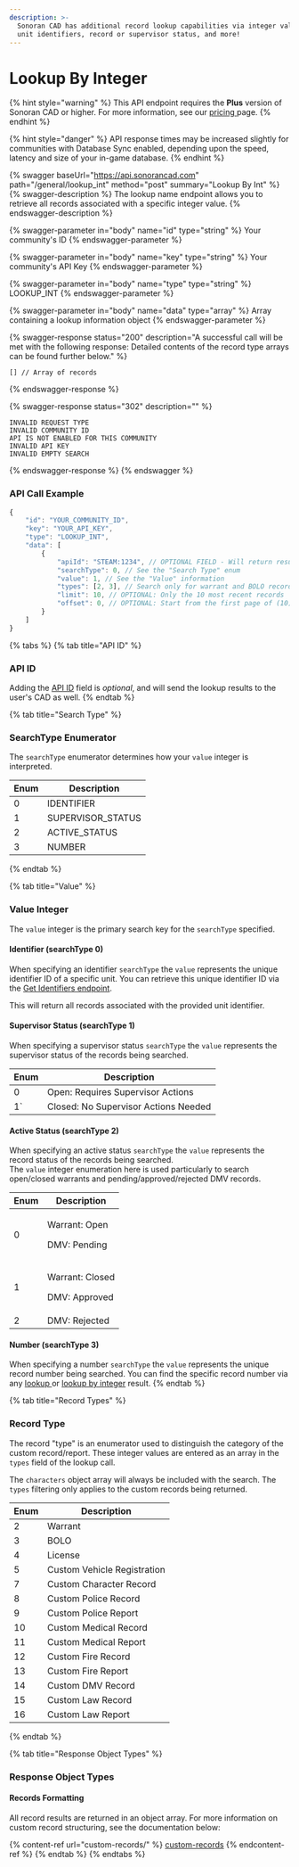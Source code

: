 ```yaml
---
description: >-
  Sonoran CAD has additional record lookup capabilities via integer values for
  unit identifiers, record or supervisor status, and more!
---
```


# Lookup By Integer

{% hint style="warning" %}
This API endpoint requires the **Plus** version of Sonoran CAD or higher. For more information, see our [pricing ](../../../../pricing/faq/)page.
{% endhint %}

{% hint style="danger" %}
API response times may be increased slightly for communities with Database Sync enabled, depending upon the speed, latency and size of your in-game database.
{% endhint %}

{% swagger baseUrl="https://api.sonorancad.com" path="/general/lookup_int" method="post" summary="Lookup By Int" %}
{% swagger-description %}
The lookup name endpoint allows you to retrieve all records associated with a specific integer value.
{% endswagger-description %}

{% swagger-parameter in="body" name="id" type="string" %}
Your community's ID
{% endswagger-parameter %}

{% swagger-parameter in="body" name="key" type="string" %}
Your community's API Key
{% endswagger-parameter %}

{% swagger-parameter in="body" name="type" type="string" %}
LOOKUP_INT
{% endswagger-parameter %}

{% swagger-parameter in="body" name="data" type="array" %}
Array containing a lookup information object
{% endswagger-parameter %}

{% swagger-response status="200" description="A successful call will be met with the following response:
Detailed contents of the record type arrays can be found further below." %}
```
[] // Array of records
```
{% endswagger-response %}

{% swagger-response status="302" description="" %}
```
INVALID REQUEST TYPE
INVALID COMMUNITY ID
API IS NOT ENABLED FOR THIS COMMUNITY
INVALID API KEY
INVALID EMPTY SEARCH
```
{% endswagger-response %}
{% endswagger %}

### API Call Example

```javascript
{
    "id": "YOUR_COMMUNITY_ID",
    "key": "YOUR_API_KEY",
    "type": "LOOKUP_INT",
    "data": [
        {
            "apiId": "STEAM:1234", // OPTIONAL FIELD - Will return results to user's CAD
            "searchType": 0, // See the "Search Type" enum
            "value": 1, // See the "Value" information
            "types": [2, 3], // Search only for warrant and BOLO records
            "limit": 10, // OPTIONAL: Only the 10 most recent records
            "offset": 0, // OPTIONAL: Start from the first page of (10) records
        }
    ]
}
```

{% tabs %}
{% tab title="API ID" %}
### API ID

Adding the [API ID](../../getting-started/setting-your-api-id.md) field is _optional_, and will send the lookup results to the user's CAD as well.
{% endtab %}

{% tab title="Search Type" %}
### SearchType Enumerator

The `searchType` enumerator determines how your `value` integer is interpreted.&#x20;

| Enum | Description        |
| ---- | ------------------ |
| 0    | IDENTIFIER         |
| 1    | SUPERVISOR\_STATUS |
| 2    | ACTIVE\_STATUS     |
| 3    | NUMBER             |
{% endtab %}

{% tab title="Value" %}
### Value Integer

The `value` integer is the primary search key for the `searchType` specified.

#### Identifier (searchType 0)

When specifying an identifier `searchType` the `value` represents the unique identifier ID of a specific unit. You can retrieve this unique identifier ID via the [Get Identifiers endpoint](../emergency/identifiers/get-identifiers.md).

This will return all records associated with the provided unit identifier.

#### Supervisor Status (searchType 1)

When specifying a supervisor status `searchType` the `value` represents the supervisor status of the records being searched.

| Enum | Description                          |
| ---- | ------------------------------------ |
| 0    | Open: Requires Supervisor Actions    |
| 1\`  | Closed: No Supervisor Actions Needed |

#### Active Status (searchType 2)

When specifying an active status `searchType` the `value` represents the record status of the records being searched.\
The `value` integer enumeration here is used particularly to search open/closed warrants and pending/approved/rejected DMV records.

| Enum | Description                                |
| ---- | ------------------------------------------ |
| 0    | <p>Warrant: Open</p><p>DMV: Pending</p>    |
| 1    | <p>Warrant: Closed</p><p>DMV: Approved</p> |
| 2    | DMV: Rejected                              |

#### Number (searchType 3)

When specifying a number `searchType` the `value` represents the unique record number being searched. You can find the specific record number via any [lookup ](lookup-name-or-plate.md)or [lookup by integer](lookup-by-integer.md) result.
{% endtab %}

{% tab title="Record Types" %}
### Record Type

The record "type" is an enumerator used to distinguish the category of the custom record/report. These integer values are entered as an array in the `types` field of the lookup call.

The `characters` object array will always be included with the search. The `types` filtering only applies to the custom records being returned.

| Enum | Description                  |
| ---- | ---------------------------- |
| 2    | Warrant                      |
| 3    | BOLO                         |
| 4    | License                      |
| 5    | Custom  Vehicle Registration |
| 7    | Custom Character Record      |
| 8    | Custom Police Record         |
| 9    | Custom Police Report         |
| 10   | Custom Medical Record        |
| 11   | Custom Medical Report        |
| 12   | Custom Fire Record           |
| 13   | Custom Fire Report           |
| 14   | Custom DMV Record            |
| 15   | Custom Law Record            |
| 16   | Custom Law Report            |
{% endtab %}

{% tab title="Response Object Types" %}
### Response Object Types

#### Records Formatting

All record results are returned in an object array. For more information on custom record structuring, see the documentation below:

{% content-ref url="custom-records/" %}
[custom-records](custom-records/)
{% endcontent-ref %}
{% endtab %}
{% endtabs %}
